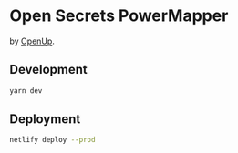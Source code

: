 # Open Secrets PowerMapper

by [OpenUp](https://OpenUp.org.za).

## Development

```bash
yarn dev
```

## Deployment

```bash
netlify deploy --prod
```